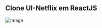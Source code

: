 ## Clone UI-Netflix em ReactJS

![image](https://user-images.githubusercontent.com/12676148/98488942-9f25bd00-220a-11eb-9a45-3baf5c7f1873.png)
